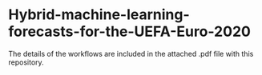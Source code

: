 # Hybrid-machine-learning-forecasts-for-the-UEFA-Euro-2020

The details of the workflows are included in the attached .pdf file with this repository.
